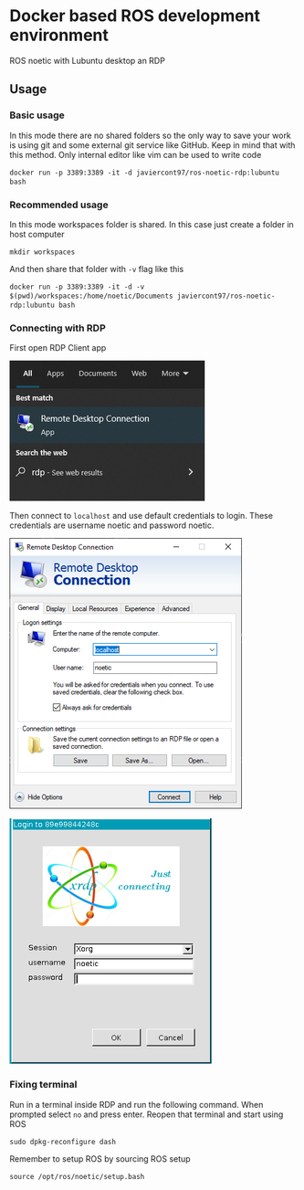 # Docker based ROS development environment
ROS noetic with Lubuntu desktop an RDP

## Usage
### Basic usage
In this mode there are no shared folders so the only way to save your work is using git and some external git service like GitHub. Keep in mind that with this method. Only internal editor like vim can be used to write code
```
docker run -p 3389:3389 -it -d javiercont97/ros-noetic-rdp:lubuntu bash
```
### Recommended usage
In this mode workspaces folder is shared. In this case just create a folder in host computer
```
mkdir workspaces
```
And then share that folder with `-v` flag like this
```
docker run -p 3389:3389 -it -d -v $(pwd)/workspaces:/home/noetic/Documents javiercont97/ros-noetic-rdp:lubuntu bash
```

### Connecting with RDP
First open RDP Client app

![rdp-start](docs/assets/rdp-start.png)

Then connect to `localhost` and use default credentials to login. These credentials are username noetic and password noetic.

![rdp-start](docs/assets/rdp-connect.png)

![rdp-start](docs/assets/rdp-password.png)

### Fixing terminal
Run in a terminal inside RDP and run the following command. When prompted select `no` and press enter. Reopen that terminal and start using ROS
```
sudo dpkg-reconfigure dash
```
Remember to setup ROS by sourcing ROS setup
```
source /opt/ros/noetic/setup.bash
```
